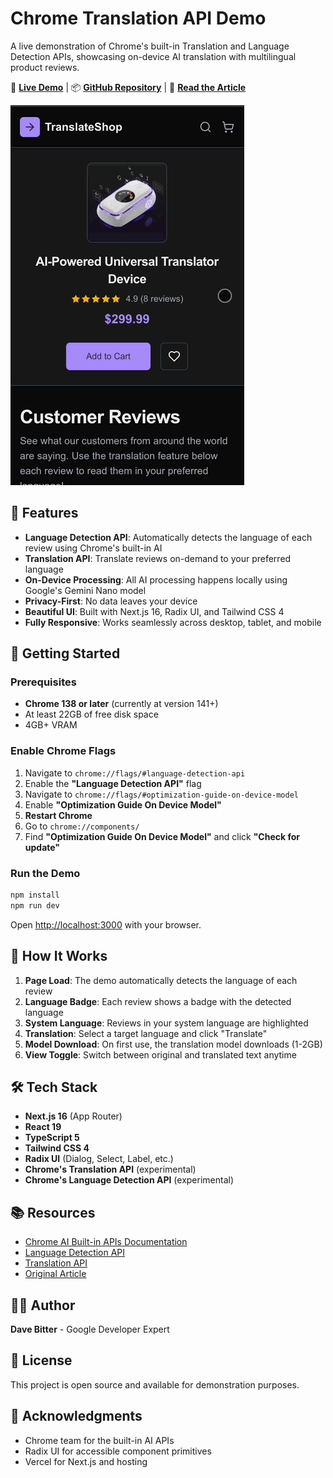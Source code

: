 # Chrome Translation API Demo

A live demonstration of Chrome's built-in Translation and Language Detection APIs, showcasing on-device AI translation with multilingual product reviews.

🔗 **[Live Demo](https://web-ai-translation-demo.davebitter.com/)** | 📦 **[GitHub Repository](https://github.com/DaveBitter/web-ai-translation-demo)** | 📝 **[Read the Article](https://techhub.iodigital.com/articles/building-a-translation-demo-with-chromes-built-in-ai-apis)**

![Demo of Chrome Translation API in action](./public/chrome-ai-translation-demo.gif)

## 🌟 Features

- **Language Detection API**: Automatically detects the language of each review using Chrome's built-in AI
- **Translation API**: Translate reviews on-demand to your preferred language
- **On-Device Processing**: All AI processing happens locally using Google's Gemini Nano model
- **Privacy-First**: No data leaves your device
- **Beautiful UI**: Built with Next.js 16, Radix UI, and Tailwind CSS 4
- **Fully Responsive**: Works seamlessly across desktop, tablet, and mobile

## 🚀 Getting Started

### Prerequisites

- **Chrome 138 or later** (currently at version 141+)
- At least 22GB of free disk space
- 4GB+ VRAM

### Enable Chrome Flags

1. Navigate to `chrome://flags/#language-detection-api`
2. Enable the **"Language Detection API"** flag
3. Navigate to `chrome://flags/#optimization-guide-on-device-model`
4. Enable **"Optimization Guide On Device Model"**
5. **Restart Chrome**
6. Go to `chrome://components/`
7. Find **"Optimization Guide On Device Model"** and click **"Check for update"**

### Run the Demo

```bash
npm install
npm run dev
```

Open [http://localhost:3000](http://localhost:3000) with your browser.

## 📝 How It Works

1. **Page Load**: The demo automatically detects the language of each review
2. **Language Badge**: Each review shows a badge with the detected language
3. **System Language**: Reviews in your system language are highlighted
4. **Translation**: Select a target language and click "Translate"
5. **Model Download**: On first use, the translation model downloads (1-2GB)
6. **View Toggle**: Switch between original and translated text anytime

## 🛠️ Tech Stack

- **Next.js 16** (App Router)
- **React 19**
- **TypeScript 5**
- **Tailwind CSS 4**
- **Radix UI** (Dialog, Select, Label, etc.)
- **Chrome's Translation API** (experimental)
- **Chrome's Language Detection API** (experimental)

## 📚 Resources

- [Chrome AI Built-in APIs Documentation](https://developer.chrome.com/docs/ai/built-in-apis)
- [Language Detection API](https://developer.chrome.com/docs/ai/language-detection)
- [Translation API](https://developer.chrome.com/docs/ai/translator)
- [Original Article](https://techhub.iodigital.com/articles/built-in-ai-in-chrome)

## 👨‍💻 Author

**Dave Bitter** - Google Developer Expert

## 📄 License

This project is open source and available for demonstration purposes.

## 🙏 Acknowledgments

- Chrome team for the built-in AI APIs
- Radix UI for accessible component primitives
- Vercel for Next.js and hosting
